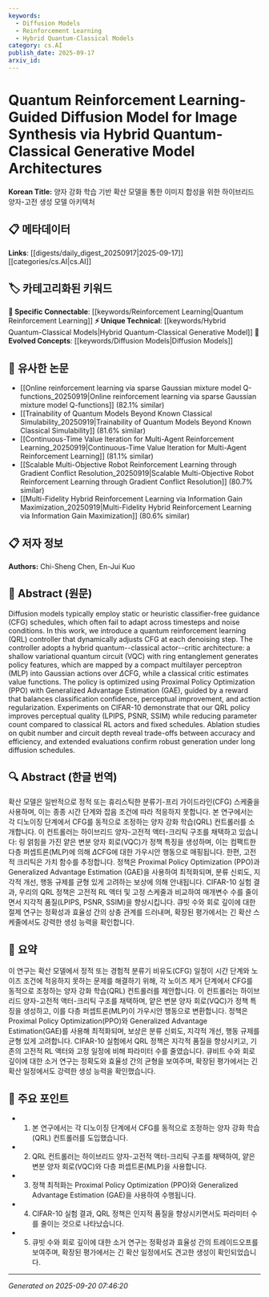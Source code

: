 ```yaml
---
keywords:
  - Diffusion Models
  - Reinforcement Learning
  - Hybrid Quantum-Classical Models
category: cs.AI
publish_date: 2025-09-17
arxiv_id:
---
```


<!-- KEYWORD_LINKING_METADATA:
{
  "processed_timestamp": "2025-09-22 22:47:14.562135",
  "vocabulary_version": "1.0",
  "selected_keywords": [
    "Diffusion Models",
    "Reinforcement Learning",
    "Hybrid Quantum-Classical Models"
  ],
  "rejected_keywords": [
    "Optimization"
  ],
  "similarity_scores": {
    "Diffusion Models": 0.85,
    "Reinforcement Learning": 0.82,
    "Hybrid Quantum-Classical Models": 0.78
  },
  "extraction_method": "AI_prompt_based",
  "budget_applied": true
}
-->

# Quantum Reinforcement Learning-Guided Diffusion Model for Image Synthesis via Hybrid Quantum-Classical Generative Model Architectures

**Korean Title:** 양자 강화 학습 기반 확산 모델을 통한 이미지 합성을 위한 하이브리드 양자-고전 생성 모델 아키텍처

## 📋 메타데이터

**Links**: [[digests/daily_digest_20250917|2025-09-17]]     [[categories/cs.AI|cs.AI]]

## 🏷️ 카테고리화된 키워드
**🔗 Specific Connectable**: [[keywords/Reinforcement Learning|Quantum Reinforcement Learning]]
**⚡ Unique Technical**: [[keywords/Hybrid Quantum-Classical Models|Hybrid Quantum-Classical Generative Model]]
**🚀 Evolved Concepts**: [[keywords/Diffusion Models|Diffusion Models]]

## 🔗 유사한 논문
- [[Online reinforcement learning via sparse Gaussian mixture model Q-functions_20250919|Online reinforcement learning via sparse Gaussian mixture model Q-functions]] (82.1% similar)
- [[Trainability of Quantum Models Beyond Known Classical Simulability_20250919|Trainability of Quantum Models Beyond Known Classical Simulability]] (81.6% similar)
- [[Continuous-Time Value Iteration for Multi-Agent Reinforcement Learning_20250919|Continuous-Time Value Iteration for Multi-Agent Reinforcement Learning]] (81.1% similar)
- [[Scalable Multi-Objective Robot Reinforcement Learning through Gradient Conflict Resolution_20250919|Scalable Multi-Objective Robot Reinforcement Learning through Gradient Conflict Resolution]] (80.7% similar)
- [[Multi-Fidelity Hybrid Reinforcement Learning via Information Gain Maximization_20250919|Multi-Fidelity Hybrid Reinforcement Learning via Information Gain Maximization]] (80.6% similar)

## 📋 저자 정보

**Authors:** Chi-Sheng Chen, En-Jui Kuo

## 📄 Abstract (원문)

Diffusion models typically employ static or heuristic classifier-free
guidance (CFG) schedules, which often fail to adapt across timesteps and noise
conditions. In this work, we introduce a quantum reinforcement learning (QRL)
controller that dynamically adjusts CFG at each denoising step. The controller
adopts a hybrid quantum--classical actor--critic architecture: a shallow
variational quantum circuit (VQC) with ring entanglement generates policy
features, which are mapped by a compact multilayer perceptron (MLP) into
Gaussian actions over $\Delta$CFG, while a classical critic estimates value
functions. The policy is optimized using Proximal Policy Optimization (PPO)
with Generalized Advantage Estimation (GAE), guided by a reward that balances
classification confidence, perceptual improvement, and action regularization.
Experiments on CIFAR-10 demonstrate that our QRL policy improves perceptual
quality (LPIPS, PSNR, SSIM) while reducing parameter count compared to
classical RL actors and fixed schedules. Ablation studies on qubit number and
circuit depth reveal trade-offs between accuracy and efficiency, and extended
evaluations confirm robust generation under long diffusion schedules.

## 🔍 Abstract (한글 번역)

확산 모델은 일반적으로 정적 또는 휴리스틱한 분류기-프리 가이드라인(CFG) 스케줄을 사용하며, 이는 종종 시간 단계와 잡음 조건에 따라 적응하지 못합니다. 본 연구에서는 각 디노이징 단계에서 CFG를 동적으로 조정하는 양자 강화 학습(QRL) 컨트롤러를 소개합니다. 이 컨트롤러는 하이브리드 양자-고전적 액터-크리틱 구조를 채택하고 있습니다: 링 얽힘을 가진 얕은 변분 양자 회로(VQC)가 정책 특징을 생성하며, 이는 컴팩트한 다층 퍼셉트론(MLP)에 의해 $\Delta$CFG에 대한 가우시안 행동으로 매핑됩니다. 한편, 고전적 크리틱은 가치 함수를 추정합니다. 정책은 Proximal Policy Optimization (PPO)과 Generalized Advantage Estimation (GAE)을 사용하여 최적화되며, 분류 신뢰도, 지각적 개선, 행동 규제를 균형 있게 고려하는 보상에 의해 안내됩니다. CIFAR-10 실험 결과, 우리의 QRL 정책은 고전적 RL 액터 및 고정 스케줄과 비교하여 매개변수 수를 줄이면서 지각적 품질(LPIPS, PSNR, SSIM)을 향상시킵니다. 큐빗 수와 회로 깊이에 대한 절제 연구는 정확성과 효율성 간의 상충 관계를 드러내며, 확장된 평가에서는 긴 확산 스케줄에서도 강력한 생성 능력을 확인합니다.

## 📝 요약

이 연구는 확산 모델에서 정적 또는 경험적 분류기 비유도(CFG) 일정이 시간 단계와 노이즈 조건에 적응하지 못하는 문제를 해결하기 위해, 각 노이즈 제거 단계에서 CFG를 동적으로 조정하는 양자 강화 학습(QRL) 컨트롤러를 제안합니다. 이 컨트롤러는 하이브리드 양자-고전적 액터-크리틱 구조를 채택하며, 얕은 변분 양자 회로(VQC)가 정책 특징을 생성하고, 이를 다층 퍼셉트론(MLP)이 가우시안 행동으로 변환합니다. 정책은 Proximal Policy Optimization(PPO)와 Generalized Advantage Estimation(GAE)를 사용해 최적화되며, 보상은 분류 신뢰도, 지각적 개선, 행동 규제를 균형 있게 고려합니다. CIFAR-10 실험에서 QRL 정책은 지각적 품질을 향상시키고, 기존의 고전적 RL 액터와 고정 일정에 비해 파라미터 수를 줄였습니다. 큐비트 수와 회로 깊이에 대한 소거 연구는 정확도와 효율성 간의 균형을 보여주며, 확장된 평가에서는 긴 확산 일정에서도 강력한 생성 능력을 확인했습니다.

## 🎯 주요 포인트

- 1. 본 연구에서는 각 디노이징 단계에서 CFG를 동적으로 조정하는 양자 강화 학습(QRL) 컨트롤러를 도입했습니다.

- 2. QRL 컨트롤러는 하이브리드 양자-고전적 액터-크리틱 구조를 채택하여, 얕은 변분 양자 회로(VQC)와 다층 퍼셉트론(MLP)을 사용합니다.

- 3. 정책 최적화는 Proximal Policy Optimization (PPO)와 Generalized Advantage Estimation (GAE)을 사용하여 수행됩니다.

- 4. CIFAR-10 실험 결과, QRL 정책은 인지적 품질을 향상시키면서도 파라미터 수를 줄이는 것으로 나타났습니다.

- 5. 큐빗 수와 회로 깊이에 대한 소거 연구는 정확성과 효율성 간의 트레이드오프를 보여주며, 확장된 평가에서는 긴 확산 일정에서도 견고한 생성이 확인되었습니다.

---

*Generated on 2025-09-20 07:46:20*